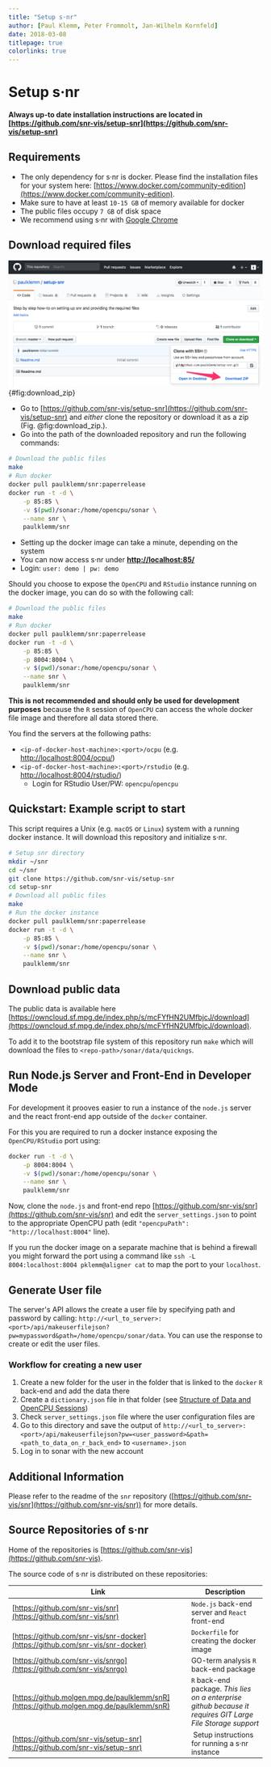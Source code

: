 ```yaml
---
title: "Setup s·nr"
author: [Paul Klemm, Peter Frommolt, Jan-Wilhelm Kornfeld]
date: 2018-03-08
titlepage: true
colorlinks: true
---
```


# Setup s·nr

**Always up-to date installation instructions are located in [https://github.com/snr-vis/setup-snr](https://github.com/snr-vis/setup-snr)**

## Requirements

* The only dependency for s·nr is docker. Please find the installation files for your system here: [https://www.docker.com/community-edition](https://www.docker.com/community-edition).
* Make sure to have at least `10-15 GB` of memory available for docker
* The public files occupy `7 GB` of disk space
* We recommend using s·nr with [Google Chrome](https://www.google.com/chrome/index.html)

## Download required files

![Download zip file of the project using GitHubs download function.](images/download_zip_arrow.png){#fig:download_zip}

* Go to [https://github.com/snr-vis/setup-snr](https://github.com/snr-vis/setup-snr) and _either_ clone the repository or download it as a zip (Fig. @fig:download_zip.).
* Go into the path of the downloaded repository and run the following commands:

```bash
# Download the public files
make
# Run docker
docker pull paulklemm/snr:paperrelease
docker run -t -d \
    -p 85:85 \
    -v $(pwd)/sonar:/home/opencpu/sonar \
    --name snr \
    paulklemm/snr
```

* Setting up the docker image can take a minute, depending on the system
* You can now access s·nr under **[http://localhost:85/](http://localhost:85/)**
* Login: `user: demo | pw: demo`

Should you choose to expose the `OpenCPU` and `RStudio` instance running on the docker image, you can do so with the following call:

```bash
# Download the public files
make
# Run docker
docker pull paulklemm/snr:paperrelease
docker run -t -d \
    -p 85:85 \
    -p 8004:8004 \
    -v $(pwd)/sonar:/home/opencpu/sonar \
    --name snr \
    paulklemm/snr
```

**This is not recommended and should only be used for development purposes** because the `R` session of `OpenCPU` can access the whole docker file image and therefore all data stored there.

You find the servers at the following paths:

* `<ip-of-docker-host-machine>:<port>/ocpu` (e.g. [http://localhost:8004/ocpu/](http://localhost:8004/ocpu/))
* `<ip-of-docker-host-machine>:<port>/rstudio` (e.g. [http://localhost:8004/rstudio/](http://localhost:8004/rstudio/))
  * Login for RStudio User/PW: `opencpu`/`opencpu`

## Quickstart: Example script to start

This script requires a Unix (e.g. `macOS` or `Linux`) system with a running docker instance. It will download this repository and initialize s·nr.

```bash
# Setup snr directory
mkdir ~/snr
cd ~/snr
git clone https://github.com/snr-vis/setup-snr
cd setup-snr
# Download all public files
make
# Run the docker instance
docker pull paulklemm/snr:paperrelease
docker run -t -d \
    -p 85:85 \
    -v $(pwd)/sonar:/home/opencpu/sonar \
    --name snr \
    paulklemm/snr
```

## Download public data

The public data is available here [https://owncloud.sf.mpg.de/index.php/s/mcFYfHN2UMfbjcJ/download](https://owncloud.sf.mpg.de/index.php/s/mcFYfHN2UMfbjcJ/download).

To add it to the bootstrap file system of this repository run `make` which will download the files to `<repo-path>/sonar/data/quickngs`.

## Run Node.js Server and Front-End in Developer Mode

For development it prooves easier to run a instance of the `node.js` server and the react front-end app outside of the `docker` container.

For this you are required to run a docker instance exposing the `OpenCPU/RStudio` port using:

```bash
docker run -t -d \
    -p 8004:8004 \
    -v $(pwd)/sonar:/home/opencpu/sonar \
    --name snr \
    paulklemm/snr
```

Now, clone the `node.js` and front-end repo [https://github.com/snr-vis/snr](https://github.com/snr-vis/snr) and edit the `server_settings.json` to point to the appropriate OpenCPU path (edit `"opencpuPath": "http://localhost:8004"` line).

If you run the docker image on a separate machine that is behind a firewall you might forward the port using a command like `ssh -L 8004:localhost:8004 pklemm@aligner cat` to map the port to your `localhost`.

## Generate User file

The server's API allows the create a user file by specifying path and password by calling: `http://<url_to_server>:<port>/api/makeuserfilejson?pw=mypassword&path=/home/opencpu/sonar/data`. You can use the response to create or edit the user files.

### Workflow for creating a new user

1.  Create a new folder for the user in the folder that is linked to the `docker` `R` back-end and add the data there
1.  Create a `dictionary.json` file in that folder (see [Structure of Data and OpenCPU Sessions](#structure-of-data-and-opencpu-sessions))
1.  Check `server_settings.json` file where the user configuration files are
1.  Go to this directory and save the output of `http://<url_to_server>:<port>/api/makeuserfilejson?pw=<user_password>&path=<path_to_data_on_r_back_end>` to `<username>.json`
1.  Log in to sonar with the new account

## Additional Information

Please refer to the readme of the `snr` repository ([https://github.com/snr-vis/snr](https://github.com/snr-vis/snr)) for more details.

## Source Repositories of s·nr

Home of the repositories is [https://github.com/snr-vis](https://github.com/snr-vis).

The source code of s·nr is distributed on these repositories:

| Link                                                                                     | Description                                                                                                 |
| ---------------------------------------------------------------------------------------- | ----------------------------------------------------------------------------------------------------------- |
| [https://github.com/snr-vis/snr](https://github.com/snr-vis/snr)                         | `Node.js` back-end server and `React` front-end                                                             |
| [https://github.com/snr-vis/snr-docker](https://github.com/snr-vis/snr-docker)           | `Dockerfile` for creating the docker image                                                                  |
| [https://github.com/snr-vis/snrgo](https://github.com/snr-vis/snrgo)                     | GO-term analysis `R` back-end package                                                                       |
| [https://github.molgen.mpg.de/paulklemm/snR](https://github.molgen.mpg.de/paulklemm/snR) | `R` back-end package. _This lies on a enterprise github because it requires GIT Large File Storage support_ |
| [https://github.com/snr-vis/setup-snr](https://github.com/snr-vis/setup-snr)             |  Setup instructions for running a s·nr instance                                                             |
